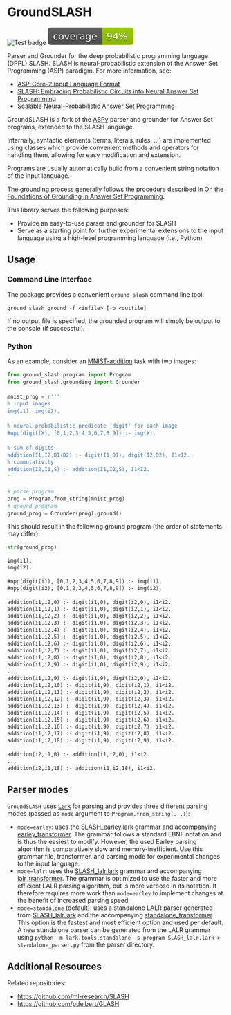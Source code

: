 # GroundSLASH

![Test badge](https://github.com/pdeibert/GroundSLASH/actions/workflows/tests.yaml/badge.svg?branch=lark)
![Coverage badge](https://github.com/pdeibert/GroundSLASH/blob/lark/coverage.svg)

Parser and Grounder for the deep probabilistic programming language (DPPL) SLASH. SLASH is neural-probabilistic extension of the Answer Set Programming (ASP) paradigm. For more information, see:
* [ASP-Core-2 Input Language Format](https://arxiv.org/abs/1911.04326)
* [SLASH: Embracing Probabilistic Circuits into Neural Answer Set Programming](https://arxiv.org/abs/2110.03395)
* [Scalable Neural-Probabilistic Answer Set Programming](https://arxiv.org/abs/2306.08397)

GroundSLASH is a fork of the [ASPy](https://github.com/pdeibert/ASPy) parser and grounder for Answer Set programs, extended to the SLASH language.

Internally, syntactic elements (terms, literals, rules, ...) are implemented using classes which provide convenient methods and operators for handling them, allowing for easy modification and extension.

Programs are usually automatically build from a convenient string notation of the input language.

The grounding process generally follows the procedure described in [On the Foundations of Grounding in Answer Set Programming](https://arxiv.org/abs/2108.04769).

This library serves the following purposes:
* Provide an easy-to-use parser and grounder for SLASH
* Serve as a starting point for further experimental extensions to the input language using a high-level programming language (i.e., Python)

## Usage

### Command Line Interface

The package provides a convenient `ground_slash` command line tool:
```
ground_slash ground -f <infile> [-o <outfile]
```
If no output file is specified, the grounded program will simply be output to the console (if successful).

### Python

As an example, consider an [MNIST-addition](https://arxiv.org/abs/1805.10872) task with two images:
```python
from ground_slash.program import Program
from ground_slash.grounding import Grounder

mnist_prog = r'''
% input images
img(i1). img(i2).

% neural-probabilistic predicate 'digit' for each image
#npp(digit(X), [0,1,2,3,4,5,6,7,8,9]) :- img(X).

% sum of digits
addition(I1,I2,D1+D2) :- digit(I1,D1), digit(I2,D2), I1<I2.
% commutativity
addition(I2,I1,S) :- addition(I1,I2,S), I1<I2.
'''

# parse program
prog = Program.from_string(mnist_prog)
# ground program
ground_prog = Grounder(prog).ground()
```
This should result in the following ground program (the order of statements may differ):
```python
str(ground_prog)
```
```
img(i1).
img(i2).

#npp(digit(i1), [0,1,2,3,4,5,6,7,8,9]) :- img(i1).
#npp(digit(i2), [0,1,2,3,4,5,6,7,8,9]) :- img(i2).

addition(i1,i2,0) :- digit(i1,0), digit(i2,0), i1<i2.
addition(i1,i2,1) :- digit(i1,0), digit(i2,1), i1<i2.
addition(i1,i2,2) :- digit(i1,0), digit(i2,2), i1<i2.
addition(i1,i2,3) :- digit(i1,0), digit(i2,3), i1<i2.
addition(i1,i2,4) :- digit(i1,0), digit(i2,4), i1<i2.
addition(i1,i2,5) :- digit(i1,0), digit(i2,5), i1<i2.
addition(i1,i2,6) :- digit(i1,0), digit(i2,6), i1<i2.
addition(i1,i2,7) :- digit(i1,0), digit(i2,7), i1<i2.
addition(i1,i2,8) :- digit(i1,0), digit(i2,8), i1<i2.
addition(i1,i2,9) :- digit(i1,0), digit(i2,9), i1<i2.
...
addition(i1,i2,9) :- digit(i1,9), digit(i2,0), i1<i2.
addition(i1,i2,10) :- digit(i1,9), digit(i2,1), i1<i2.
addition(i1,i2,11) :- digit(i1,9), digit(i2,2), i1<i2.
addition(i1,i2,12) :- digit(i1,9), digit(i2,3), i1<i2.
addition(i1,i2,13) :- digit(i1,9), digit(i2,4), i1<i2.
addition(i1,i2,14) :- digit(i1,9), digit(i2,5), i1<i2.
addition(i1,i2,15) :- digit(i1,9), digit(i2,6), i1<i2.
addition(i1,i2,16) :- digit(i1,9), digit(i2,7), i1<i2.
addition(i1,i2,17) :- digit(i1,9), digit(i2,8), i1<i2.
addition(i1,i2,18) :- digit(i1,9), digit(i2,9), i1<i2.

addition(i2,i1,0) :- addition(i1,i2,0), i1<i2.
...
addition(i2,i1,18) :- addition(i1,i2,18), i1<i2.
```

## Parser modes

`GroundSLASH` uses [Lark](https://github.com/lark-parser/lark) for parsing and provides three different parsing modes (passed as `mode` argument to `Program.from_string(...)`):
* `mode=earley`: uses the [SLASH_earley.lark](https://github.com/pdeibert/GroundSLASH/blob/lark/src/ground_slash/parser/SLASH_earley.lark) grammar and accompanying [earley_transformer](https://github.com/pdeibert/GroundSLASH/blob/lark/src/ground_slash/parser/earley_transformer.py). The grammar follows a standard EBNF notation and is thus the easiest to modify. However, the used Earley parsing algorithm is comparatively slow and memory-inefficient. Use this grammar file, transformer, and parsing mode for experimental changes to the input language.
* `mode=lalr`: uses the [SLASH_lalr.lark](https://github.com/pdeibert/GroundSLASH/blob/lark/src/ground_slash/parser/SLASH_lalr.lark) grammar and accompanying [lalr_transformer](https://github.com/pdeibert/GroundSLASH/blob/lark/src/ground_slash/parser/lalr_transformer.py). The grammar is optimized to use the faster and more efficient LALR parsing algorithm, but is more verbose in its notation. It therefore requires more work than `mode=earley` to implement changes at the benefit of increased parsing speed.
* `mode=standalone` (default): uses a standalone LALR parser generated from [SLASH_lalr.lark](https://github.com/pdeibert/GroundSLASH/blob/lark/src/ground_slash/parser/SLASH_lalr.lark) and the accompanying [standalone_transformer](https://github.com/pdeibert/GroundSLASH/blob/lark/src/ground_slash/parser/standalone_transformer.py). This option is the fastest and most efficient option and used per default. A new standalone parser can be generated from the LALR grammar using `python -m lark.tools.standalone -s program SLASH_lalr.lark > standalone_parser.py` from the parser directory.

## Additional Resources

Related repositories:
* https://github.com/ml-research/SLASH
* https://github.com/pdeibert/GLASH